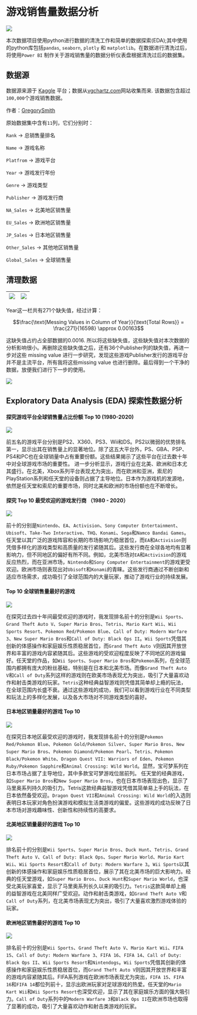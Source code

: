 # 游戏销售量数据分析

![](https://user-images.githubusercontent.com/74038190/212745723-c7c386dc-108c-4a50-9c76-0f90afb2c0fa.gif)

本次数据项目使用python进行数据的清洗工作和简单的数据探索(EDA);其中使用的python库包括`pandas`, `seaborn`, `plotly` 和 `matplotlib`。在数据进行清洗过后，将使用`Power BI` 制作关于游戏销售量的数据分析仪表盘根据清洗过后的数据集。

## 数据源
数据源来源于 [Kaggle](https://www.kaggle.com/datasets/gregorut/videogamesales) 平台；数据从[vgchartz.com](vgchartz.com)网站收集而来. 该数据包含超过`100,000`个游戏销售数据。

作者：[GregorySmith](https://www.kaggle.com/gregorut)

原始数据集中含有`11`列，它们分别时：

`Rank` $\to$ 总销售量排名

`Name` $\to$ 游戏名称

`Platfrom` $\to$ 游戏平台

`Year` $\to$ 游戏发行年份

`Genre` $\to$ 游戏类型

`Publisher` $\to$ 游戏发行商

`NA_Sales` $\to$ 北美地区销售量

`EU_Sales` $\to$ 欧洲地区销售量

`JP_Sales` $\to$ 日本地区销售量

`Other_Sales` $\to$ 其他地区销售量

`Global_Sales` $\to$ 全球销售量

## 清理数据

![](https://github.com/HLeoF/VideoGameSales-DataAnalysis/blob/main/img/1.jpg)|![](https://github.com/HLeoF/VideoGameSales-DataAnalysis/blob/main/img/2.jpg)
---|---


Year这一栏共有271个缺失值，经过计算：

$$\frac{\text{Messing Values in Column of Year}}{\text{Total Rows}} = \frac{271}{16598} \approx 0.00163$$

这缺失值占约占全部数据的0.0016. 所以将这些缺失值，这些缺失值对本次数据的分析影响很小。再删除这些缺失值之后，还有36个Publisher列的缺失值，再进一步对这些 missing value 进行一步研究，发现这些游戏Publisher发行的游戏平台并不是主流平台，所有我将这些missing value 也进行删除。最后得到一个干净的数据，放便我们进行下一步的使用。

![](https://github.com/HLeoF/VideoGameSales-DataAnalysis/blob/main/img/3.jpg)

## Exploratory Data Analysis (EDA) 探索性数据分析

#### 探究游戏平台全球销售量占比份额 Top 10 (1980-2020)

![](https://github.com/HLeoF/VideoGameSales-DataAnalysis/blob/main/img/4.png)

前五名的游戏平台分别是PS2、X360、PS3、Wii和DS。PS2以微弱的优势排名第一，显示出其在销售量上的显著地位。除了这五大平台外，PS、GBA、PSP、PS4和PC也在全球销量中占有重要份额。这些结果揭示了这些平台在过去数十年中对全球游戏市场的重要性。 进一步分析显示，游戏行业在北美、欧洲和日本尤其盛行。在北美，Xbox系列平台表现尤为突出，而在欧洲和亚洲，索尼的PlayStation系列和任天堂的设备则占据了主导地位。日本作为游戏机的发源地，依然是任天堂和索尼的重要市场，同时北美和欧洲的市场份额也在不断增长。

#### 探究 Top 10 最受欢迎的游戏发行商 （1980 - 2020）

![](https://github.com/HLeoF/VideoGameSales-DataAnalysis/blob/main/img/5.png)

 前十的分别是`Nintendo`、`EA`、`Activision`、`Sony Computer Entertainment`、`Ubisoft`、`Take-Two Interactive`、`THQ`、`Konami`、`Sega`和`Namco Bandai Games`。任天堂以其广泛的游戏阵容和长期的市场影响力稳居首位，而`EA`和`Activision`则凭借多样化的游戏类型和高质量的发行紧随其后。这些发行商在全球各地均有显著影响力，但不同地区的偏好有所不同。例如，北美市场对`EA`和`Activision`的游戏反应热烈，而在亚洲市场，`Nintendo`和`Sony Computer Entertainment`的游戏更受欢迎。欧洲市场则表现出对`Ubisoft`和`Konami`的青睐。这些发行商通过不断创新和适应市场需求，成功吸引了全球范围内的大量玩家，推动了游戏行业的持续发展。

 #### Top 10 全球销售量最好的游戏

![](https://github.com/HLeoF/VideoGameSales-DataAnalysis/blob/main/img/6.png)

 在探究过去四十年间最受欢迎的游戏时，我发现排名前十的分别是`Wii Sports`、`Grand Theft Auto V`、`Super Mario Bros`、`Tetris`、`Mario Kart Wii`、`Wii Sports Resort`、`Pokemon Red/Pokemon Blue`、`Call of Duty: Modern Warfare 3`、`New Super Mario Bros`和`Call of Duty: Black Ops II`。`Wii Sports`凭借其创新的体感操作和家庭娱乐性质稳居首位，而`Grand Theft Auto V`则因其开放世界和丰富的游戏内容紧随其后。这些游戏的受欢迎程度反映了不同地区的游戏偏好。任天堂的作品，如`Wii Sports`、`Super Mario Bros`和`Pokemon`系列，在全球范围内都拥有庞大的粉丝基础，特别是在日本和北美市场。而像`Grand Theft Auto V`和`Call of Duty`系列这样的游戏则在欧美市场表现尤为突出，吸引了大量喜欢动作和射击类游戏的玩家。`Tetris`这种经典益智游戏则凭借其简单却上瘾的玩法，在全球范围内长盛不衰。通过这些游戏的成功，我们可以看到游戏行业在不同类型和玩法上的多样化发展，以及各大市场对不同游戏类型的喜好。

 #### 日本地区销量最好的游戏 Top 10
 
![](https://github.com/HLeoF/VideoGameSales-DataAnalysis/blob/main/img/7.png)

 在探究日本地区最受欢迎的游戏时，我发现排名前十的分别是`Pokemon Red/Pokemon Blue`、`Pokemon Gold/Pokemon Silver`、`Super Mario Bros`、`New Super Mario Bros`、`Pokemon Diamond/Pokemon Pearl`、`Tetris、Pokemon Black/Pokemon White`、`Dragon Quest VII: Warriors of Eden`、`Pokemon Ruby/Pokemon Sapphire`和`Animal Crossing: Wild World`。显然，宝可梦系列在日本市场占据了主导地位，其中多款宝可梦游戏位居前列。 任天堂的经典游戏，如`Super Mario Bros`和`New Super Mario Bros`，也在日本市场表现出色，显示了马里奥系列持久的吸引力。Tetris这款经典益智游戏凭借其简单易上手的玩法，在日本依然备受欢迎。`Dragon Quest VII`和`Animal Crossing: Wild World`的入选则表明日本玩家对角色扮演游戏和模拟生活类游戏的偏爱。这些游戏的成功反映了日本市场对游戏趣味性、创新性和持续性的高要求。

#### 北美地区销量最好的游戏 Top 10

![](https://github.com/HLeoF/VideoGameSales-DataAnalysis/blob/main/img/8.png)

排名前十的分别是`Wii Sports`、`Super Mario Bros`、`Duck Hunt`、`Tetris`、`Grand Theft Auto V`、`Call of Duty: Black Ops`、`Super Mario World`、`Mario Kart Wii`、`Wii Sports Resort`和`Call of Duty: Modern Warfare 3`。`Wii Sports`以其创新的体感操作和家庭娱乐性质稳居首位，展示了其在北美市场的巨大影响力。经典的任天堂游戏，如`Super Mario Bros`、`Duck Hunt`和`Super Mario World`，也深受北美玩家喜爱，显示了马里奥系列长久以来的吸引力。`Tetris`这款简单却上瘾的益智游戏在北美同样广受欢迎。动作和射击类游戏，如`Grand Theft Auto V`和`Call of Duty`系列，在北美市场表现尤为突出，吸引了大量喜欢激烈游戏体验的玩家。

#### 欧洲地区销售最好的游戏 Top 10

![](https://github.com/HLeoF/VideoGameSales-DataAnalysis/blob/main/img/9.png)

排名前十的分别是`Wii Sports`、`Grand Theft Auto V`、`Mario Kart Wii`、`FIFA 15`、`Call of Duty: Modern Warfare 3`、`FIFA 16`、`FIFA 14`、`Call of Duty: Black Ops II`、`Wii Sports Resort`和`Nintendogs`。`Wii Sports`凭借其创新的体感操作和家庭娱乐性质稳居首位，而`Grand Theft Auto V`则因其开放世界和丰富的游戏内容紧随其后。FIFA系列游戏在欧洲市场表现尤为突出，`FIFA 15`、`FIFA 16`和`FIFA 14`都位列前十，显示出欧洲玩家对足球游戏的热爱。任天堂的`Mario Kart Wii`和`Wii Sports Resort`也深受欢迎，显示了其在家庭娱乐方面的强大吸引力。`Call of Duty`系列中的`Modern Warfare 3`和`Black Ops II`在欧洲市场也取得了显著的成功，吸引了大量喜欢动作和射击类游戏的玩家。







